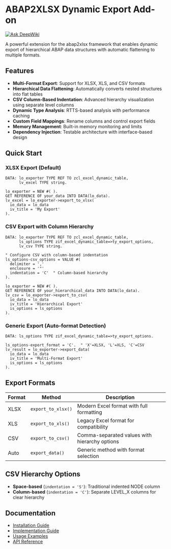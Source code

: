 # ABAP2XLSX Dynamic Export Add-on

[![Ask DeepWiki](https://deepwiki.com/badge.svg)](https://deepwiki.com/kartefact/abap2xlsx-dynamic-export)

A powerful extension for the abap2xlsx framework that enables dynamic export of hierarchical ABAP data structures with automatic flattening to multiple formats.

## Features

- **Multi-Format Export**: Support for XLSX, XLS, and CSV formats
- **Hierarchical Data Flattening**: Automatically converts nested structures into flat tables
- **CSV Column-Based Indentation**: Advanced hierarchy visualization using separate level columns
- **Dynamic Type Analysis**: RTTS-based analysis with performance caching
- **Custom Field Mappings**: Rename columns and control export fields
- **Memory Management**: Built-in memory monitoring and limits
- **Dependency Injection**: Testable architecture with interface-based design

## Quick Start

### XLSX Export (Default)
```abap
DATA: lo_exporter TYPE REF TO zcl_excel_dynamic_table,
      lv_excel TYPE string.

lo_exporter = NEW #( ).
GET REFERENCE OF your_data INTO DATA(lo_data).
lv_excel = lo_exporter->export_to_xlsx( 
  io_data = lo_data
  iv_title = 'My Export'
).
```

### CSV Export with Column Hierarchy

```abap
DATA: lo_exporter TYPE REF TO zcl_excel_dynamic_table,
      ls_options TYPE zif_excel_dynamic_table=>ty_export_options,
      lv_csv TYPE string.

" Configure CSV with column-based indentation
ls_options-csv_options = VALUE #(
  delimiter = ','
  enclosure = '"'
  indentation = 'C'  " Column-based hierarchy
).

lo_exporter = NEW #( ).
GET REFERENCE OF your_hierarchical_data INTO DATA(lo_data).
lv_csv = lo_exporter->export_to_csv(
  io_data = lo_data
  iv_title = 'Hierarchical Export'
  is_options = ls_options
).
```

### Generic Export (Auto-format Detection)

```abap
DATA: ls_options TYPE zif_excel_dynamic_table=>ty_export_options.

ls_options-export_format = 'C'.  " 'X'=XLSX, 'L'=XLS, 'C'=CSV
lv_result = lo_exporter->export_data(
  io_data = lo_data
  iv_title = 'Multi-Format Export'
  is_options = ls_options
).
```

## Export Formats

| Format | Method | Description |
|--------|--------|-------------|
| XLSX | `export_to_xlsx()` | Modern Excel format with full formatting |
| XLS | `export_to_xls()` | Legacy Excel format for compatibility |
| CSV | `export_to_csv()` | Comma-separated values with hierarchy options |
| Auto | `export_data()` | Generic method with format selection |

## CSV Hierarchy Options

- **Space-based** (`indentation = 'S'`): Traditional indented NODE column
- **Column-based** (`indentation = 'C'`): Separate LEVEL_X columns for clear hierarchy

## Documentation

- [Installation Guide](docs/installation.md)
- [Implementation Guide](docs/implementation.md)
- [Usage Examples](docs/examples.md)
- [API Reference](docs/api.md)
